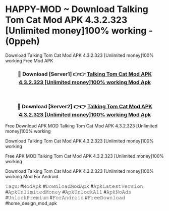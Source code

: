 # HAPPY-MOD ~ Download Talking Tom Cat Mod APK 4.3.2.323 [Unlimited money]100% working - (0ppeh)
Download Talking Tom Cat Mod APK 4.3.2.323 [Unlimited money]100% working Free Mod APK

<div align="center">
<h3>🔴 Download [Server1] 👉👉 <a href="https://apk-comot.site?title=Talking_Tom_Cat_Mod_APK_4.3.2.323_[Unlimited_money]100%_working">Talking Tom Cat Mod APK 4.3.2.323 [Unlimited money]100% working Mod Apk</a></h3><br>

<h3>🔴 Download [Server2] 👉👉 <a href="https://apk-comot.site?title=Talking_Tom_Cat_Mod_APK_4.3.2.323_[Unlimited_money]100%_working">Talking Tom Cat Mod APK 4.3.2.323 [Unlimited money]100% working Mod Apk</a></h3>
</div>


Free Download APK MOD Talking Tom Cat Mod APK 4.3.2.323 [Unlimited money]100% working

Download Talking Tom Cat Mod APK 4.3.2.323 [Unlimited money]100% working 

Free APK MOD Talking Tom Cat Mod APK 4.3.2.323 [Unlimited money]100% working 

Download Talking Tom Cat Mod APK 4.3.2.323 [Unlimited money]100% working Mod For Android

𝚃𝚊𝚐𝚜: #𝙼𝚘𝚍𝙰𝚙𝚔 #𝙳𝚘𝚠𝚗𝚕𝚘𝚊𝚍𝙼𝚘𝚍𝙰𝚙𝚔 #𝙰𝚙𝚔𝙻𝚊𝚝𝚎𝚜𝚝𝚅𝚎𝚛𝚜𝚒𝚘𝚗 #𝙰𝚙𝚔𝚄𝚗𝚕𝚒𝚖𝚒𝚝𝚎𝚍𝙼𝚘𝚗𝚎𝚢 #𝙰𝚙𝚔𝚄𝚗𝚕𝚘𝚌𝚔𝙰𝚕𝚕 #𝙰𝚙𝚔𝙽𝚘𝙰𝚍𝚜 #𝚄𝚗𝚕𝚘𝚌𝚔𝙿𝚛𝚎𝚖𝚒𝚞𝚖 #𝙵𝚘𝚛𝙰𝚗𝚍𝚛𝚘𝚒𝚍 #𝙵𝚛𝚎𝚎𝙳𝚘𝚠𝚗𝚕𝚘𝚊𝚍 #home_design_mod_apk